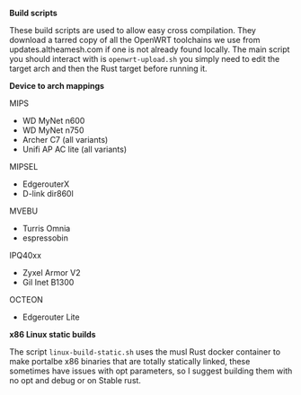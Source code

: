 **Build scripts**

These build scripts are used to allow easy cross compilation. They download a tarred copy of all the OpenWRT toolchains we use from updates.altheamesh.com if one is not already found locally. The main script you should interact with is `openwrt-upload.sh` you simply need to edit the target arch and then the Rust target before running it. 

**Device to arch mappings**

MIPS
* WD MyNet n600
* WD MyNet n750
* Archer C7 (all variants)
* Unifi AP AC lite (all variants)

MIPSEL
* EdgerouterX
* D-link dir860l

MVEBU
* Turris Omnia
* espressobin

IPQ40xx
* Zyxel Armor V2
* Gil Inet B1300

OCTEON
* Edgerouter Lite


**x86 Linux static builds**

The script `linux-build-static.sh` uses the musl Rust docker container to make portalbe x86 binaries that are totally statically linked, these sometimes have issues with opt parameters, so I suggest building them with no opt and debug or on Stable rust. 

